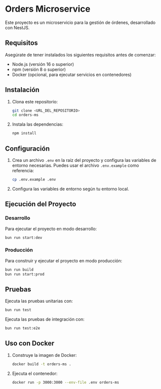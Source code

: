 # Orders Microservice

Este proyecto es un microservicio para la gestión de órdenes, desarrollado con NestJS.

## Requisitos

Asegúrate de tener instalados los siguientes requisitos antes de comenzar:

- Node.js (versión 16 o superior)
- npm (versión 8 o superior)
- Docker (opcional, para ejecutar servicios en contenedores)

## Instalación

1. Clona este repositorio:

    ```bash
    git clone <URL_DEL_REPOSITORIO>
    cd orders-ms
    ```

2. Instala las dependencias:

    ```bash
    npm install
    ```

## Configuración

1. Crea un archivo `.env` en la raíz del proyecto y configura las variables de entorno necesarias. Puedes usar el archivo `.env.example` como referencia:

    ```bash
    cp .env.example .env
    ```

2. Configura las variables de entorno según tu entorno local.

## Ejecución del Proyecto

### Desarrollo

Para ejecutar el proyecto en modo desarrollo:

```bash
bun run start:dev
```

### Producción

Para construir y ejecutar el proyecto en modo producción:

```bash
bun run build
bun run start:prod
```

## Pruebas

Ejecuta las pruebas unitarias con:

```bash
bun run test
```

Ejecuta las pruebas de integración con:

```bash
bun run test:e2e
```

## Uso con Docker

1. Construye la imagen de Docker:

    ```bash
    docker build -t orders-ms .
    ```

2. Ejecuta el contenedor:

    ```bash
    docker run -p 3000:3000 --env-file .env orders-ms
    ```